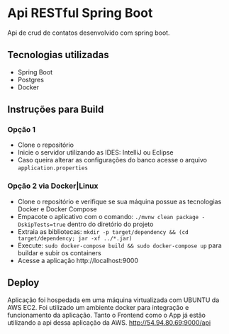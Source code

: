 # Api RESTful Spring Boot

Api de crud de contatos desenvolvido com spring boot.

## Tecnologias utilizadas 

- Spring Boot
- Postgres
- Docker

## Instruções para Build

### Opção 1

- Clone o repositório
- Inicie o servidor utilizando as IDES: IntelliJ ou Eclipse 
- Caso queira alterar as configurações do banco acesse o arquivo ``application.properties``

### Opção 2 via Docker|Linux

- Clone o repositório e verifique se sua máquina possue as tecnologias Docker e Docker Compose
- Empacote o aplicativo com o comando: ``./mvnw clean package -DskipTests=true`` dentro do diretório do projeto
- Extraia as bibliotecas: ``mkdir -p target/dependency && (cd target/dependency; jar -xf ../*.jar)``
- Execute: ``sudo docker-compose build && sudo docker-compose up`` para buildar e subir os containers
- Acesse a aplicação http://localhost:9000


## Deploy 

Aplicação foi hospedada em uma máquina virtualizada com UBUNTU da AWS EC2.
Foi utilizado um ambiente docker para integração e funcionamento da aplicação.
Tanto o Frontend como o App já estão utilizando a api dessa aplicação da AWS.
http://54.94.80.69:9000/api

